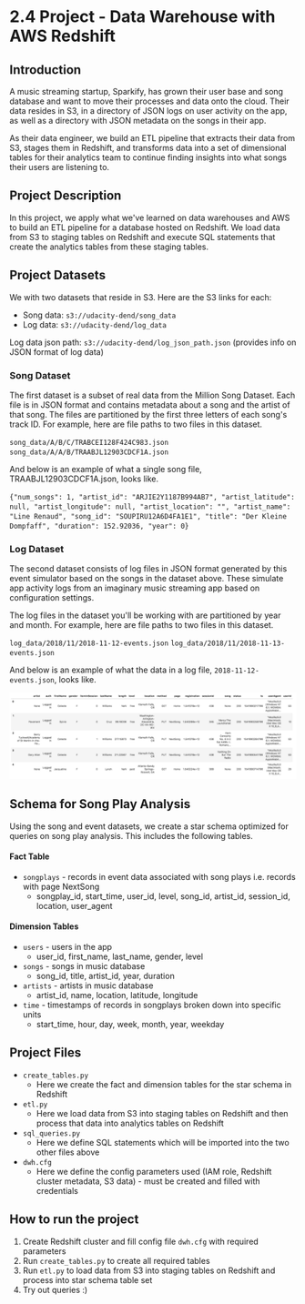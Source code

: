 # 2.4 Project - Data Warehouse with AWS Redshift


## Introduction

A music streaming startup, Sparkify, has grown their user base and song database and want to move their processes and data onto the cloud. Their data resides in S3, in a directory of JSON logs on user activity on the app, as well as a directory with JSON metadata on the songs in their app.

As their data engineer, we build an ETL pipeline that extracts their data from S3, stages them in Redshift, and transforms data into a set of dimensional tables for their analytics team to continue finding insights into what songs their users are listening to.


## Project Description

In this project, we apply what we've learned on data warehouses and AWS to build an ETL pipeline for a database hosted on Redshift. We load data from S3 to staging tables on Redshift and execute SQL statements that create the analytics tables from these staging tables.


## Project Datasets

We with two datasets that reside in S3. Here are the S3 links for each:

- Song data: `s3://udacity-dend/song_data`
- Log data: `s3://udacity-dend/log_data`

Log data json path: `s3://udacity-dend/log_json_path.json` (provides info on JSON format of log data)

### Song Dataset

The first dataset is a subset of real data from the Million Song Dataset. Each file is in JSON format and contains metadata about a song and the artist of that song. The files are partitioned by the first three letters of each song's track ID. For example, here are file paths to two files in this dataset.

`song_data/A/B/C/TRABCEI128F424C983.json`
`song_data/A/A/B/TRAABJL12903CDCF1A.json`

And below is an example of what a single song file, TRAABJL12903CDCF1A.json, looks like.

`{"num_songs": 1, "artist_id": "ARJIE2Y1187B994AB7", "artist_latitude": null, "artist_longitude": null, "artist_location": "", "artist_name": "Line Renaud", "song_id": "SOUPIRU12A6D4FA1E1", "title": "Der Kleine Dompfaff", "duration": 152.92036, "year": 0}`

### Log Dataset

The second dataset consists of log files in JSON format generated by this event simulator based on the songs in the dataset above. These simulate app activity logs from an imaginary music streaming app based on configuration settings.

The log files in the dataset you'll be working with are partitioned by year and month. For example, here are file paths to two files in this dataset.

`log_data/2018/11/2018-11-12-events.json`
`log_data/2018/11/2018-11-13-events.json`

And below is an example of what the data in a log file, `2018-11-12-events.json`, looks like.

![img.png](example_log_data.png)


## Schema for Song Play Analysis

Using the song and event datasets, we create a star schema optimized for queries on song play analysis. This includes the following tables.

#### Fact Table

- `songplays` - records in event data associated with song plays i.e. records with page NextSong 
    - songplay_id, start_time, user_id, level, song_id, artist_id, session_id, location, user_agent

#### Dimension Tables

- `users` - users in the app
  - user_id, first_name, last_name, gender, level
- `songs` - songs in music database
  - song_id, title, artist_id, year, duration
- `artists` - artists in music database
  - artist_id, name, location, latitude, longitude
- `time` - timestamps of records in songplays broken down into specific units
  - start_time, hour, day, week, month, year, weekday


## Project Files

- `create_tables.py`
  - Here we create the fact and dimension tables for the star schema in Redshift
- `etl.py`
  - Here we load data from S3 into staging tables on Redshift and then process that data into analytics tables on Redshift
- `sql_queries.py` 
  - Here we define SQL statements which will be imported into the two other files above
- `dwh.cfg`
  - Here we define the config parameters used (IAM role, Redshift cluster metadata, S3 data) - must be created and filled with credentials


## How to run the project

1. Create Redshift cluster and fill config file `dwh.cfg` with required parameters
2. Run `create_tables.py` to create all required tables
3. Run `etl.py` to load data from S3 into staging tables on Redshift and process into star schema table set
4. Try out queries :)